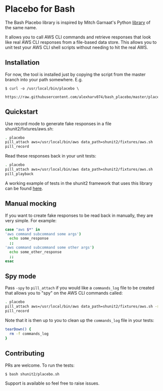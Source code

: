 # Placebo for Bash

The Bash Placebo library is inspired by Mitch Garnaat's Python [library](https://github.com/garnaat/placebo) of the same name.

It allows you to call AWS CLI commands and retrieve responses that look like real AWS CLI responses from a file-based data store. This allows you to unit test your AWS CLI shell scripts without needing to hit the real AWS.

## Installation

For now, the tool is installed just by copying the script from the master branch into your path somewhere. E.g.

~~~ text
$ curl -o /usr/local/bin/placebo \
    https://raw.githubusercontent.com/alexharv074/bash_placebo/master/placebo
~~~

## Quickstart

Use record mode to generate fake responses in a file shunit2/fixtures/aws.sh:

~~~ bash
. placebo
pill_attach aws=/usr/local/bin/aws data_path=shunit2/fixtures/aws.sh
pill_record
~~~

Read these responses back in your unit tests:

~~~ bash
. placebo
pill_attach aws=/usr/local/bin/aws data_path=shunit2/fixtures/aws.sh
pill_playback
~~~

A working example of tests in the shunit2 framework that uses this library can be found [here](https://github.com/alexharv074/shunit2_example).

## Manual mocking

If you want to create fake responses to be read back in manually, they are very simple. For example:

~~~ bash
case "aws $*" in
'aws command subcommand some args')
  echo some_response
  ;;
'aws command subcommand some other args')
  echo some_other_response
  ;;
esac
~~~

## Spy mode

Pass `-spy` to `pill_attach` if you would like a `commands_log` file to be created that allows you to "spy" on the AWS CLI commands called:

~~~ bash
. placebo
pill_attach aws=/usr/local/bin/aws data_path=shunit2/fixtures/aws.sh -spy
pill_record
~~~

Note that it is then up to you to clean up the `commands_log` file in your tests:

~~~ bash
tearDown() {
  rm -f commands_log
}
~~~

## Contributing

PRs are welcome. To run the tests:

~~~ text
$ bash shunit2/placebo.sh
~~~

Support is available so feel free to raise issues.
